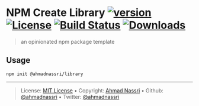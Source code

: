 # NPM Create Library [![version][npm-version]][npm-url] [![License][license-image]][license-url] [![Build Status][travis-image]][travis-url] [![Downloads][npm-downloads]][npm-url]

> an opinionated npm package template

## Usage

```
npm init @ahmadnassri/library
```

---
> License: [MIT License][license-url] &bull; 
> Copyright: [Ahmad Nassri](https://www.ahmadnassri.com/) &bull; 
> Github: [@ahmadnassri](https://github.com/ahmadnassri) &bull; 
> Twitter: [@ahmadnassri](https://twitter.com/ahmadnassri)

[license-url]: http://www.opensource.org/licenses/MIT
[license-image]: https://img.shields.io/github/license/ahmadnassri/node-create-library.svg?style=flat-square

[travis-url]: https://travis-ci.org/ahmadnassri/node-create-library
[travis-image]: https://img.shields.io/travis/ahmadnassri/node-create-library.svg?style=flat-square

[npm-url]: https://www.npmjs.com/package/@ahmadnassri/create-library
[npm-version]: https://img.shields.io/npm/v/@ahmadnassri/create-library.svg?style=flat-square
[npm-downloads]: https://img.shields.io/npm/dm/@ahmadnassri/create-library.svg?style=flat-square

